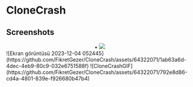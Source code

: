 # CloneCrash
## Screenshots
<div align="center">
 • <img src="https://github.com/FikretGezer/CloneCrash/assets/64322071/fbcaaab3-0772-40ff-9539-2dfa7a5ccb63">
</div>
![Ekran görüntüsü 2023-12-04 052445](https://github.com/FikretGezer/CloneCrash/assets/64322071/1ab63a6d-4dec-4eb9-80c9-032e6751588f)
![CloneCrashGIF](https://github.com/FikretGezer/CloneCrash/assets/64322071/792e8d86-cd4a-4801-839e-f926680b47b4)

